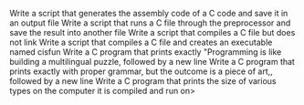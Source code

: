 Write a script that generates the assembly code of a C code and save it in an output file
Write a script that runs a C file through the preprocessor and save the result into another file
Write a script that compiles a C file but does not link
Write a script that compiles a C file and creates an executable named cisfun
Write a C program that prints exactly "Programming is like building a multilingual puzzle, followed by a new line
Write a C program that prints exactly with proper grammar, but the outcome is a piece of art,, followed by a new line
Write a C program that prints the size of various types on the computer it is compiled and run on>
